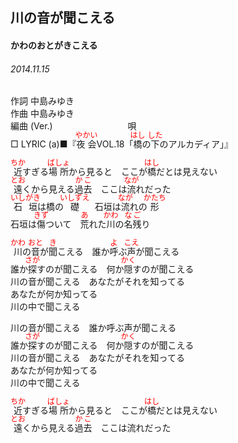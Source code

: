 <style type="text/css">
	ruby{
	    ruby-position: over;
	}
	ruby > rt{font-size: 12px;color:red;}
	p{font:16px;font-size: '楷体'}
</style>
## 川の音が聞こえる
#### かわのおとがきこえる
###### 2014.11.15


作詞     中島みゆき　　　　　   
作曲      中島みゆき  　　　   
編曲 (Ver.) 　　　　　　　　
唄  　　    
□ LYRIC (a)■『<ruby><rb>夜会</rb><rp>(</rp><rt>やかい</rt><rp>)</rp></ruby>VOL.18「<ruby><rb>橋</rb><rp>(</rp><rt>はし</rt><rp>)</rp></ruby>の<ruby><rb>下</rb><rp>(</rp><rt>した</rt><rp>)</rp></ruby>のアルカディア」』  

<ruby><rb>近</rb><rp>(</rp><rt>ちか</rt><rp>)</rp></ruby>すぎる<ruby><rb>場所</rb><rp>(</rp><rt>ばしょ</rt><rp>)</rp></ruby>から見ると　ここが<ruby><rb>橋</rb><rp>(</rp><rt>はし</rt><rp>)</rp></ruby>だとは見えない  
<ruby><rb>遠</rb><rp>(</rp><rt>とお</rt><rp>)</rp></ruby>くから見える<ruby><rb>過去</rb><rp>(</rp><rt>かこ</rt><rp>)</rp></ruby>　ここは<ruby><rb>流</rb><rp>(</rp><rt>なが</rt><rp>)</rp></ruby>れだった  
<ruby><rb>石垣</rb><rp>(</rp><rt>いしがき</rt><rp>)</rp></ruby>は橋の<ruby><rb>礎</rb><rp>(</rp><rt>いしずえ</rt><rp>)</rp></ruby>　石垣は<ruby><rb>流</rb><rp>(</rp><rt>なが</rt><rp>)</rp></ruby>れの<ruby><rb>形</rb><rp>(</rp><rt>かたち</rt><rp>)</rp></ruby>  
石垣は<ruby><rb>傷</rb><rp>(</rp><rt>きず</rt><rp>)</rp></ruby>ついて　<ruby><rb>荒</rb><rp>(</rp><rt>あ</rt><rp>)</rp></ruby>れた<ruby><rb>川</rb><rp>(</rp><rt>かわ</rt><rp>)</rp></ruby>の<ruby><rb>名残</rb><rp>(</rp><rt>なご</rt><rp>)</rp></ruby>り  
  
<ruby><rb>川</rb><rp>(</rp><rt>かわ</rt><rp>)</rp></ruby>の<ruby><rb>音</rb><rp>(</rp><rt>おと</rt><rp>)</rp></ruby>が<ruby><rb>聞</rb><rp>(</rp><rt>き</rt><rp>)</rp></ruby>こえる　誰か<ruby><rb>呼</rb><rp>(</rp><rt>よ</rt><rp>)</rp></ruby>ぶ<ruby><rb>声</rb><rp>(</rp><rt>こえ</rt><rp>)</rp></ruby>が聞こえる  
誰か<ruby><rb>探</rb><rp>(</rp><rt>さが</rt><rp>)</rp></ruby>すのが聞こえる　何か<ruby><rb>隠</rb><rp>(</rp><rt>かく</rt><rp>)</rp></ruby>すのが聞こえる  
川の音が聞こえる　あなたがそれを知ってる  
あなたが何か知ってる  
川の中で聞こえる  
  
川の音が聞こえる　誰か呼ぶ声が聞こえる  
誰か<ruby><rb>探</rb><rp>(</rp><rt>さが</rt><rp>)</rp></ruby>すのが聞こえる　何か<ruby><rb>隠</rb><rp>(</rp><rt>かく</rt><rp>)</rp></ruby>すのが聞こえる  
川の音が聞こえる　あなたがそれを知ってる  
あなたが何か知ってる  
川の中で聞こえる  
  
<ruby><rb>近</rb><rp>(</rp><rt>ちか</rt><rp>)</rp></ruby>すぎる<ruby><rb>場所</rb><rp>(</rp><rt>ばしょ</rt><rp>)</rp></ruby>から見ると　ここが<ruby><rb>橋</rb><rp>(</rp><rt>はし</rt><rp>)</rp></ruby>だとは見えない  
<ruby><rb>遠</rb><rp>(</rp><rt>とお</rt><rp>)</rp></ruby>くから見える<ruby><rb>過去</rb><rp>(</rp><rt>かこ</rt><rp>)</rp></ruby>　ここは流れだった  
